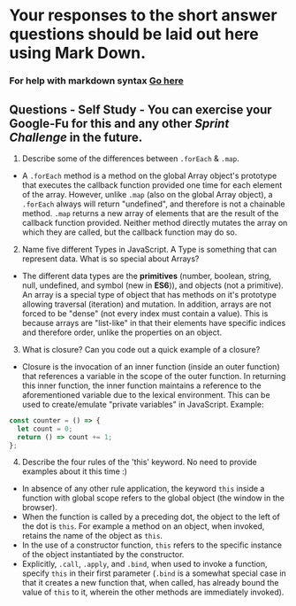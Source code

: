 # Your responses to the short answer questions should be laid out here using Mark Down.
### For help with markdown syntax [Go here](https://github.com/adam-p/markdown-here/wiki/Markdown-Cheatsheet)

## Questions - Self Study - You can exercise your Google-Fu for this and any other _Sprint Challenge_ in the future.
1. Describe some of the differences between `.forEach` & `.map`.
  * A `.forEach` method is a method on the global Array object's prototype that executes the callback function provided one time for each element of the array. However, unlike `.map` (also on the global Array object), a `.forEach` always will return "undefined", and therefore is not a chainable method. `.map` returns a new array of elements that are the result of the callback function provided. Neither method directly mutates the array on which they are called, but the callback function may do so.
2. Name five different Types in JavaScript. A Type is something that can represent data. What is so special about Arrays?
  * The different data types are the **primitives** (number, boolean, string, null, undefined, and symbol (new in **ES6**)), and objects (not a primitive). An array is a special type of object that has methods on it's prototype allowing traversal (iteration) and mutation. In addition, arrays are not forced to be "dense" (not every index must contain a value). This is because arrays are "list-like" in that their elements have specific indices and therefore order, unlike the properties on an object.
3. What is closure? Can you code out a quick example of a closure?
  * Closure is the invocation of an inner function (inside an outer function) that references a variable in the scope of the outer function. In returning this inner function, the inner function maintains a reference to the aforementioned variable due to the lexical environment. This can be used to create/emulate "private variables" in JavaScript. Example:

  ```JavaScript
  const counter = () => {
    let count = 0;
    return () => count += 1;
  };
  ```

4. Describe the four rules of the 'this' keyword. No need to provide examples about it this time :)
  * In absence of any other rule application, the keyword `this` inside a function with global scope refers to the global object (the window in the browser).
  * When the function is called by a preceding dot, the object to the left of the dot is `this`. For example a method on an object, when invoked, retains the name of the object as `this`.
  * In the use of a constructor function, `this` refers to the specific instance of the object instantiated by the constructor.
  * Explicitly, `.call`, `.apply`, and `.bind`, when used to invoke a function, specify `this` in their first parameter (`.bind` is a somewhat special case in that it creates a new function that, when called, has already bound the value of `this` to it, wherein the other methods are immediately invoked).